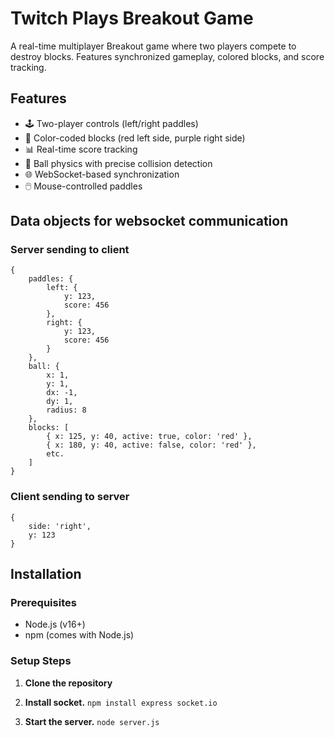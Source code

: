 # Twitch Plays Breakout Game

A real-time multiplayer Breakout game where two players compete to destroy blocks. Features synchronized gameplay, colored blocks, and score tracking.

## Features
- 🕹️ Two-player controls (left/right paddles)
- 🎨 Color-coded blocks (red left side, purple right side)
- 📊 Real-time score tracking
- 🏓 Ball physics with precise collision detection
- 🌐 WebSocket-based synchronization
- 🖱️ Mouse-controlled paddles

## Data objects for websocket communication

### Server sending to client
```
{ 
    paddles: {
        left: {
            y: 123,
            score: 456
        },
        right: {
            y: 123,
            score: 456
        }
    },
    ball: {
        x: 1,
        y: 1,
        dx: -1,
        dy: 1,
        radius: 8
    },
    blocks: [
        { x: 125, y: 40, active: true, color: 'red' },
        { x: 180, y: 40, active: false, color: 'red' },
        etc.
    ]
}
```

### Client sending to server
```
{
    side: 'right',
    y: 123
}
```

## Installation

### Prerequisites
- Node.js (v16+)
- npm (comes with Node.js)

### Setup Steps
1. **Clone the repository**

2. **Install socket.**
    `npm install express socket.io`

3. **Start the server.**
    `node server.js`
